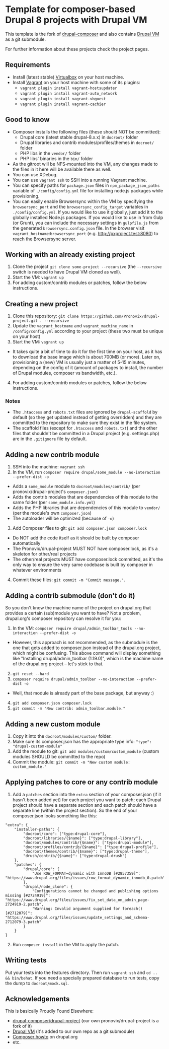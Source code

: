 # Template for composer-based Drupal 8 projects with Drupal VM

This template is the fork of [drupal-composer](https://github.com/drupal-composer/drupal-project) and also contains 
[Drupal VM](https://github.com/geerlingguy/drupal-vm) as a git submodule. 

For further information about these projects check the project pages.

## Requirements

* Install (latest stable) [Virtualbox](https://www.virtualbox.org/wiki/Downloads) on your host machine.
* Install [Vagrant](https://www.vagrantup.com/downloads.html) on your host machine with some of its plugins:
  * `vagrant plugin install vagrant-hostsupdater`
  * `vagrant plugin install vagrant-auto_network`
  * `vagrant plugin install vagrant-vbguest`
  * `vagrant plugin install vagrant-cachier`
  
## Good to know

* Composer installs the following files (these should NOT be committed):
  * Drupal core (latest stable drupal-8.x.x) in `docroot/` folder
  * Drupal libraries and contrib modules/profiles/themes in `docroot/` folder
  * PHP libs in the `vendor/` folder
  * PHP libs' binaries in the `bin/` folder
* As the gitroot will be NFS-mounted into the VM, any changes made to the files in it here will be available there 
  as well.
* You can use XDebug.
* You can use `vagrant ssh` to SSH into a running Vagrant machine.
* You can specify paths for `package.json` files in `npm_package_json_paths` variable of `./config/config.yml` file for 
  installing node.js packages while provisioning.
* You can easily enable Browsersync within the VM by specifying the `browsersync_port` and the `browsersync_config_target` 
variables in `./config/config.yml`. If you would like to use it globally, just add it to the globally installed Node.js packages.
If you would like to use in from Gulp (or Grunt), you can include the necessary settings in `gulpfile.js` from the generated 
`browsersync.config.json` file. In the browser visit `vagrant_hostname`:`browsersync_port` (e.g. http://pxproject.test:8080) to reach the Browsersync server.
  
## Working with an already existing project

1. Clone the project `git clone some-project --recursive` (the `--recursive` switch is needed to have Drupal VM cloned as well).
2. Start the VM: `vagrant up`
3. For adding custom/contrib modules or patches, follow the below instructions.
  
## Creating a new project

1. Clone this repository: `git clone https://github.com/Pronovix/drupal-project.git . --recursive`
2. Update the `vagrant_hostname` and `vagrant_machine_name` in `/config/config.yml` according to your project 
(these two must be unique on your host)
3. Start the VM: `vagrant up`
  * It takes quite a bit of time to do it for the first time on your host, as it has to download the base image which is 
  about 700MB (or more). Later on, provisioning a (new) VM is usually just a matter of 5-15 minutes, depending on 
  the config of it (amount of packages to install, the number of Drupal modules, composer vs bandwidth, etc.).
4. For adding custom/contrib modules or patches, follow the below instructions.
 
### Notes

* The `.htaccess` and `robots.txt` files are ignored by `drupal-scaffold` by default (so they get updated instead of 
getting overridden) and they are committed to the repository to make sure they exist in the file system. 
* The scaffold files (except for `.htaccess` and `robots.txt`) and the other files that shouldn't be committed in a Drupal 
project (e.g. settings.php) are in the `.gitignore` file by default.

## Adding a new contrib module

1. SSH into the machine: `vagrant ssh`
2. In the VM, run `composer require drupal/some_module --no-interaction --prefer-dist -o`
  * Adds a `some_module` module to `docroot/modules/contrib/` (per pronovix/drupal-project's `composer.json`)
  * Adds the contrib modules that are dependencies of this module to the same folder (per `some_module.info.yml`)
  * Adds the PHP libraries that are dependencies of this module to `vendor/` (per the module's own `composer.json`)
  * The autoloader will be optimized (because of `-o`)
3. Add Composer files to git: `git add composer.json composer.lock`
  * Do NOT add the code itself as it should be built by composer automatically
  * The Pronovix/drupal-project MUST NOT have composer.lock, as it's a skeleton for other/real projects
  * The other/real projects MUST have composer.lock committed, as it's the only way to ensure the very same codebase is 
  built by composer in whatever environments
4. Commit these files: `git commit -m "Commit message."`.

## Adding a contrib submodule (don't do it)

So you don't know the machine name of the project on drupal.org that provides a certain (sub)module you want to have? 
Not a problem, drupal.org's composer repository can resolve it for you:
1. In the VM: `composer require drupal/admin_toolbar_tools --no-interaction --prefer-dist -o`
  * However, this approach is not recommended, as the submodule is the one that gets added to composer.json instead of 
  the drupal.org project, which might be confusing. This above command will display something like "Installing 
  drupal/admin_toolbar (1.19.0)", which is the machine name of the drupal.org project – let's stick to that.
2. `git reset --hard`
3. `composer require drupal/admin_toolbar --no-interaction --prefer-dist -o`
  * Well, that module is already part of the base package, but anyway :)
4. `git add composer.json composer.lock`
5. `git commit -m "New contrib: admin_toolbar.module."`

## Adding a new custom module

1. Copy it into the `docroot/modules/custom/` folder.
2. Make sure its composer.json has the appropriate type info: `"type": "drupal-custom-module"`
3. Add the module to git: `git add modules/custom/custom_module` (custom modules SHOULD be committed to the repo)
4. Commit the module: `git commit -m "New custom module: custom_module."`

## Applying patches to core or any contrib module

1. Add a `patches` section into the `extra` section of your composer.json (if it hasn't been added yet) for each project 
you want to patch; each Drupal project should have a separate section and each patch should have a separate line 
(within the project section). So the end of your composer.json looks something like this:
```
"extra": {
    "installer-paths": {
        "docroot/core": ["type:drupal-core"],
        "docroot/libraries/{$name}": ["type:drupal-library"],
        "docroot/modules/contrib/{$name}": ["type:drupal-module"],
        "docroot/profiles/contrib/{$name}": ["type:drupal-profile"],
        "docroot/themes/contrib/{$name}": ["type:drupal-theme"],
        "drush/contrib/{$name}": ["type:drupal-drush"]
    },
    "patches": {
        "drupal/core": {
            "Use ROW_FORMAT=dynamic with InnoDB [#2857359]": "https://www.drupal.org/files/issues/row_format_dynamic_innodb_0.patch"
        },
        "drupal/node_clone": {
            "Configurations cannot be changed and publishing options missing [#2724919]": "https://www.drupal.org/files/issues/fix_set_data_on_admin_page-2724919-2.patch",
            "Warning: Invalid argument supplied for foreach() [#2712079]": "https://www.drupal.org/files/issues/update_settings_and_schema-2712079-3.patch"
        }
    }
}
```
2. Run `composer install` in the VM to apply the patch.

## Writing tests

Put your tests into the features directory. Then run `vagrant ssh` and `cd .. && bin/behat`. If you need a specially prepared 
database to run tests, copy the dump to `docroot/mock.sql`.

## Acknowledgements

This is basically Proudly Found Elsewhere:
* [drupal-composer/drupal-project](https://github.com/drupal-composer/drupal-project) (our own pronovix/drupal-project is a fork of it)
* [Drupal VM](https://github.com/geerlingguy/drupal-vm) (it's added to our own repo as a git submodule)
* [Composer howto](https://www.drupal.org/docs/develop/using-composer) on drupal.org
* etc.
